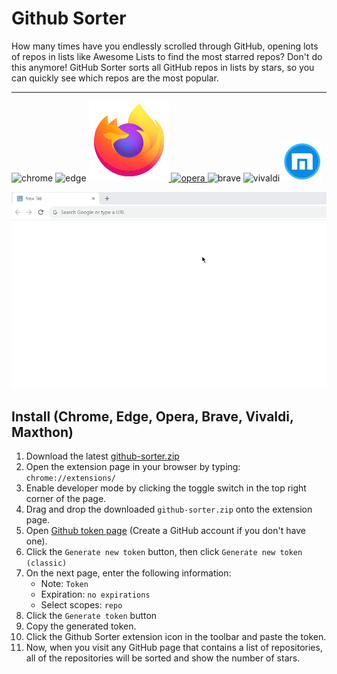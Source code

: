 # Github Sorter

How many times have you endlessly scrolled through GitHub, opening lots of repos in lists like Awesome Lists to find the most starred repos? Don't do this anymore! GitHub Sorter sorts all GitHub repos in lists by stars, so you can quickly see which repos are the most popular.

<hr>

<img src="icons/chrome.svg" alt="chrome" title="chrome"/>
<img src="icons/edge.svg" alt="edge" title="edge"/>
<a href="#" style="width:64px">
    <img src="icons/firefox.svg" alt="firefox" title="firefox"/>
</a>
<a href="#" style="width:64px">
    <img src="icons/opera.svg" alt="opera" title="opera"/>
</a>
<img src="icons/brave.svg"alt="brave" title="brave"/>
<img src="icons/vivaldi.svg"alt="vivaldi" title="vivldi"/>
<img src="icons/maxthon.png"alt="maxthon" title="maxthon"/>

![](github-sorter.gif)


## Install (Chrome, Edge, Opera, Brave, Vivaldi, Maxthon)

1. Download the latest [github-sorter.zip](https://github.com/sir-kokabi/github-sorter/releases/latest)
2. Open the extension page in your browser by typing: `chrome://extensions/`
3. Enable developer mode by clicking the toggle switch in the top right corner of the page.
4. Drag and drop the downloaded `github-sorter.zip` onto the extension page.
5. Open [Github token page](https://github.com/settings/tokens) (Create a GitHub account if you don't have one). 
6. Click the `Generate new token` button, then click `Generate new token (classic)`
7. On the next page, enter the following information: 
    - Note: `Token`
    - Expiration: `no expirations`
    - Select scopes: `repo`
8. Click the `Generate token` button
9. Copy the generated token.
10. Click the Github Sorter extension icon in the toolbar and paste the token.
11. Now, when you visit any GitHub page that contains a list of repositories, all of the repositories will be sorted and show the number of stars.

<!--
**Note:**:
Firefox and Opera users can download from store, instead of manual installation:
[Github Sorter]()
[Github Sorter]()
-->


